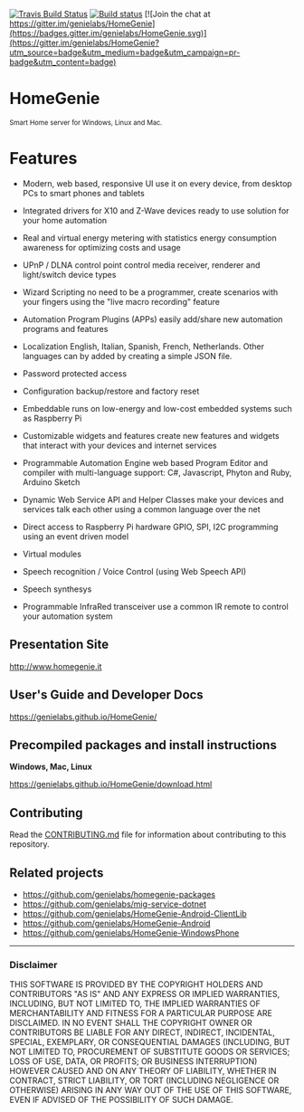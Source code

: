 [![Travis Build Status](https://travis-ci.org/genielabs/HomeGenie.svg?branch=master)](https://travis-ci.org/genielabs/HomeGenie)
[![Build status](https://ci.appveyor.com/api/projects/status/96xnyg3jmqx1tj9h?svg=true)](https://ci.appveyor.com/project/genemars/homegenie)
[![Join the chat at https://gitter.im/genielabs/HomeGenie](https://badges.gitter.im/genielabs/HomeGenie.svg)](https://gitter.im/genielabs/HomeGenie?utm_source=badge&utm_medium=badge&utm_campaign=pr-badge&utm_content=badge)

# HomeGenie
<small>Smart Home server for Windows, Linux and Mac.</small>

Features
========

* Modern, web based, responsive UI
  use it on every device, from desktop PCs to smart phones and tablets

* Integrated drivers for X10 and Z-Wave devices
  ready to use solution for your home automation

* Real and virtual energy metering with statistics
  energy consumption awareness for optimizing costs and usage

* UPnP / DLNA control point
  control media receiver, renderer and light/switch device types

* Wizard Scripting
  no need to be a programmer, create scenarios with your fingers using the "live macro recording" feature

* Automation Program Plugins (APPs)
  easily add/share new automation programs and features

* Localization
  English, Italian, Spanish, French, Netherlands. Other languages can by added by creating a simple JSON file.

* Password protected access

* Configuration backup/restore and factory reset

* Embeddable
  runs on low-energy and low-cost embedded systems such as Raspberry Pi

* Customizable widgets and features
  create new features and widgets that interact with your devices and internet services

* Programmable Automation Engine
  web based Program Editor and compiler with multi-language support: C#, Javascript, Phyton and Ruby, Arduino Sketch 

* Dynamic Web Service API and Helper Classes
  make your devices and services talk each other using a common language over the net

* Direct access to Raspberry Pi hardware
  GPIO, SPI, I2C programming using an event driven model

* Virtual modules

* Speech recognition / Voice Control (using Web Speech API)

* Speech synthesys

* Programmable InfraRed transceiver
  use a common IR remote to control your automation system


## Presentation Site

http://www.homegenie.it

## User's Guide and Developer Docs

https://genielabs.github.io/HomeGenie/

## Precompiled packages and install instructions

**Windows, Mac, Linux**

https://genielabs.github.io/HomeGenie/download.html

## Contributing

Read the [CONTRIBUTING.md](https://github.com/genielabs/HomeGenie/blob/master/CONTRIBUTING.md) file
for information about contributing to this repository.

## Related projects

- https://github.com/genielabs/homegenie-packages
- https://github.com/genielabs/mig-service-dotnet
- https://github.com/genielabs/HomeGenie-Android-ClientLib
- https://github.com/genielabs/HomeGenie-Android
- https://github.com/genielabs/HomeGenie-WindowsPhone

------

### Disclaimer

THIS SOFTWARE IS PROVIDED BY THE COPYRIGHT HOLDERS AND CONTRIBUTORS "AS IS" AND ANY EXPRESS OR IMPLIED WARRANTIES, INCLUDING, BUT NOT LIMITED TO, THE IMPLIED WARRANTIES OF MERCHANTABILITY AND FITNESS FOR A PARTICULAR PURPOSE ARE DISCLAIMED. IN NO EVENT SHALL THE COPYRIGHT OWNER OR CONTRIBUTORS BE LIABLE FOR ANY DIRECT, INDIRECT, INCIDENTAL, SPECIAL, EXEMPLARY, OR CONSEQUENTIAL DAMAGES (INCLUDING, BUT NOT LIMITED TO, PROCUREMENT OF SUBSTITUTE GOODS OR SERVICES; LOSS OF USE, DATA, OR PROFITS; OR BUSINESS INTERRUPTION) HOWEVER CAUSED AND ON ANY THEORY OF LIABILITY, WHETHER IN CONTRACT, STRICT LIABILITY, OR TORT (INCLUDING NEGLIGENCE OR OTHERWISE) ARISING IN ANY WAY OUT OF THE USE OF THIS SOFTWARE, EVEN IF ADVISED OF THE POSSIBILITY OF SUCH DAMAGE.

